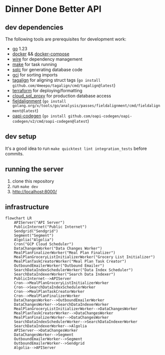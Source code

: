 # Dinner Done Better API

## dev dependencies

The following tools are prerequisites for development work:

- [go](https://golang.org/) 1.23
- [docker](https://docs.docker.com/get-docker/) &&  [docker-compose](https://docs.docker.com/compose/install/)
- [wire](https://github.com/google/wire) for dependency management
- [make](https://www.gnu.org/software/make/) for task running
- [sqlc](https://sqlc.dev/) for generating database code
- [gci](https://www.github.com/daixiang0/gci) for sorting imports
- [tagalign](https://www.github.com/4meepo/tagalign) for aligning struct tags (`go install github.com/4meepo/tagalign/cmd/tagalign@latest`)
- [terraform](https://learn.hashicorp.com/tutorials/terraform/install-cli) for deploying/formatting
- [cloud_sql_proxy](https://cloud.google.com/sql/docs/postgres/sql-proxy) for production database access
- [fieldalignment](https://pkg.go.dev/golang.org/x/tools/go/analysis/passes/fieldalignment) (`go install golang.org/x/tools/go/analysis/passes/fieldalignment/cmd/fieldalignment@latest`)
- [oapi-codegen](https://github.com/oapi-codegen/oapi-codegen) (`go install github.com/oapi-codegen/oapi-codegen/v2/cmd/oapi-codegen@latest`)

## dev setup

It's a good idea to run `make quicktest lint integration_tests` before commits.

## running the server

1. clone this repository
2. run `make dev`
3. [http://localhost:8000/](http://localhost:8000/)

## infrastructure

```mermaid
flowchart LR
    APIServer("API Server")
    PublicInternet("Public Internet")
    Sendgrid("Sendgrid")
    Segment("Segment")
    Algolia("Algolia")
    Cron("GCP Cloud Scheduler")
    DataChangesWorker("Data Changes Worker")
    MealPlanFinalizerWorker("Meal Plan Finalizer")
    MealPlanGroceryListInitializerWorker("Grocery List Initializer")
    MealPlanTaskCreatorWorker("Meal Plan Task Creator")
    OutboundEmailerWorker("Outbound Emailer")
    SearchDataIndexSchedulerWorker("Data Index Scheduler")
    SearchDataIndexerWorker("Search Data Indexer")
    PublicInternet-->APIServer
    Cron-->MealPlanGroceryListInitializerWorker
    Cron-->SearchDataIndexSchedulerWorker
    Cron-->MealPlanTaskCreatorWorker
    Cron-->MealPlanFinalizerWorker
    DataChangesWorker-->OutboundEmailerWorker
    DataChangesWorker-->SearchDataIndexerWorker
    MealPlanGroceryListInitializerWorker-->DataChangesWorker
    MealPlanTaskCreatorWorker-->DataChangesWorker
    MealPlanFinalizerWorker-->DataChangesWorker
    SearchDataIndexSchedulerWorker-->SearchDataIndexerWorker
    SearchDataIndexerWorker-->Algolia
    APIServer-->DataChangesWorker
    DataChangesWorker-->Segment
    OutboundEmailerWorker-->Segment
    OutboundEmailerWorker-->Sendgrid
    Algolia-->APIServer
```
